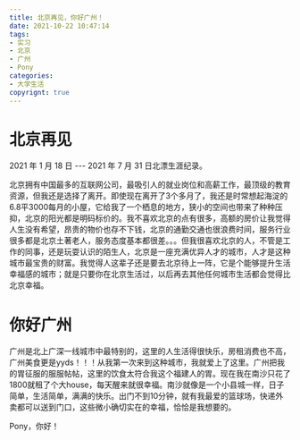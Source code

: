 ```yaml
---
title: 北京再见，你好广州！
date: 2021-10-22 10:47:14
tags:
- 实习
- 北京
- 广州
- Pony
categories: 
- 大学生活		
copyrignt: true
---
```


# 北京再见

2021 年 1 月 18 日 --- 2021 年 7 月 31 日北漂生涯纪录。

<!--more-->

北京拥有中国最多的互联网公司，最吸引人的就业岗位和高薪工作，最顶级的教育资源，但我还是选择了离开。即使现在离开了3个多月了，我还是时常想起海淀的6.8平3000每月的小屋，它给我了一个栖息的地方，狭小的空间也带来了种种压抑，北京的阳光都是明码标价的。我不喜欢北京的点有很多，高额的房价让我觉得人生没有希望，昂贵的物价也存不下钱，北京的通勤交通也很浪费时间，服务行业很多都是北京土著老人，服务态度基本都很差。。。但我很喜欢北京的人，不管是工作的同事，还是玩耍认识的陌生人，北京是一座充满优异人才的城市，人才是这种城市最宝贵的财富。我觉得人这辈子还是要去北京待上一阵，它是个能够提升生活幸福感的城市；就是只要你在北京生活过，以后再去其他任何城市生活都会觉得比北京幸福。

# 你好广州

广州是北上广深一线城市中最特别的，这里的人生活得很快乐，房租消费也不高，广州美食更是yyds！！！从我第一次来到这种城市，我就爱上了这里。广州把我的胃征服的服服帖帖，这里的饮食太符合我这个福建人的胃。现在我在南沙只花了1800就租了个大house，每天醒来就很幸福。南沙就像是一个小县城一样，日子简单，生活简单，满满的快乐。出门不到10分钟，就有我最爱的篮球场，快递外卖都可以送到门口，这些微小确切实在的幸福，恰恰是我想要的。

Pony，你好！

